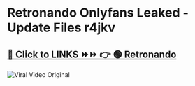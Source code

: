 
 # Retronando Onlyfans Leaked - Update Files r4jkv

## <h2><a href="https://clipsfans.com/Retronando&ref=git">🔗 Click to LINKS ⏩⏩ 👉 🟢 Retronando </a></h2>

<a href="https://clipsfans.com/Retronando&ref=git" rel="nofollow" data-target="animated-image.originalLink"><img src="https://i.ibb.co.com/xMMVF88/686577567.gif" alt="Viral Video Original" style="max-width: 100%; display: inline-block;" data-target="animated-image.originalImage"></a>

